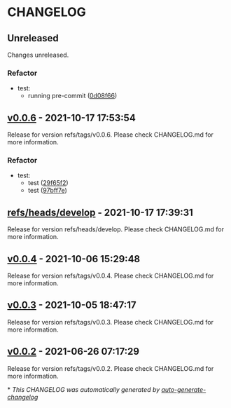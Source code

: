 # CHANGELOG

## Unreleased

Changes unreleased.

### Refactor

- test:
  - running pre-commit ([0d08f66](https://github.com/tomarv2/terraform-aws-cloudwatch/commit/0d08f66f211040b42879027d01db650985e309f7))

## [v0.0.6](https://github.com/tomarv2/terraform-aws-cloudwatch/releases/tag/v0.0.6) - 2021-10-17 17:53:54

Release for version refs/tags/v0.0.6. Please check CHANGELOG.md for more information.

### Refactor

- test:
  - test ([29f65f2](https://github.com/tomarv2/terraform-aws-cloudwatch/commit/29f65f2481e07685c0af672b3fa94e988686e17b))
  - test ([97bff7e](https://github.com/tomarv2/terraform-aws-cloudwatch/commit/97bff7ebf3a3448e9908809976a74e620f8149ac))

## [refs/heads/develop](https://github.com/tomarv2/terraform-aws-cloudwatch/releases/tag/refs/heads/develop) - 2021-10-17 17:39:31

Release for version refs/heads/develop. Please check CHANGELOG.md for more information.

## [v0.0.4](https://github.com/tomarv2/terraform-aws-cloudwatch/releases/tag/v0.0.4) - 2021-10-06 15:29:48

Release for version refs/tags/v0.0.4. Please check CHANGELOG.md for more information.

## [v0.0.3](https://github.com/tomarv2/terraform-aws-cloudwatch/releases/tag/v0.0.3) - 2021-10-05 18:47:17

Release for version refs/tags/v0.0.3. Please check CHANGELOG.md for more information.

## [v0.0.2](https://github.com/tomarv2/terraform-aws-cloudwatch/releases/tag/v0.0.2) - 2021-06-26 07:17:29

Release for version refs/tags/v0.0.2. Please check CHANGELOG.md for more information.

\* *This CHANGELOG was automatically generated by [auto-generate-changelog](https://github.com/BobAnkh/auto-generate-changelog)*
